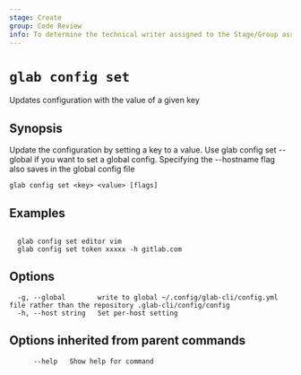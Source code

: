 ```yaml
---
stage: Create
group: Code Review
info: To determine the technical writer assigned to the Stage/Group associated with this page, see https://about.gitlab.com/handbook/product/ux/technical-writing/#assignments
---
```


<!--
This documentation is auto generated by a script.
Please do not edit this file directly. Run `make gen-docs` instead.
-->

# `glab config set`

Updates configuration with the value of a given key

## Synopsis

Update the configuration by setting a key to a value.
Use glab config set --global if you want to set a global config. 
Specifying the --hostname flag also saves in the global config file

```plaintext
glab config set <key> <value> [flags]
```

## Examples

```plaintext

  glab config set editor vim
  glab config set token xxxxx -h gitlab.com

```

## Options

```plaintext
  -g, --global        write to global ~/.config/glab-cli/config.yml file rather than the repository .glab-cli/config/config
  -h, --host string   Set per-host setting
```

## Options inherited from parent commands

```plaintext
      --help   Show help for command
```
